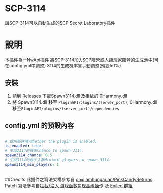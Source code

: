 # SCP-3114
讓SCP-3114可以自動生成的SCP Secret Laboratory插件

# 說明
本插件為一NwApi插件
將SCP-3114加入SCP陣營或人類玩家陣營的生成池中(可在config.yml中調整)
3114的生成機率需手動調整(預設50%)


## 安裝
1. 請到 Releases 下載Spawn3114.dll 及相依的 0Harmony.dll
2. 將 Spawn3114.dll 移至 ```PluginAPI/plugins/(server_port)```, 0Harmony.dll 移至```PluginAPI/plugins/(server_port)/dependencies```


## config.yml 的預設內容

```yml

# 啟用插件嗎?Whether the plugin is enabled.
is_enabled: true
# 生成3114的機率Chance to spawn 3114.
spawn3114_chance: 0.5
# 生成3114的最少人數Minimal players to spawn 3114.
spawn3114_min_players: 1

```
##

##Credits
此插件之寫法架構參考自 [omgiamhungarian/PinkCandyReturns](https://github.com/omgiamhungarian/PinkCandyReturns/).
Patch 寫法參考自[拦截/注入 游戏函数实现高级操作](https://wiki.aoe.top/BepInEx/%E6%8B%A6%E6%88%AA-%E6%B3%A8%E5%85%A5-%E6%B8%B8%E6%88%8F%E5%87%BD%E6%95%B0.html) 及 [Exiled 群組](https://discord.gg/PyUkWTg)
